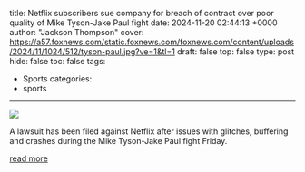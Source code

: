 title: Netflix subscribers sue company for breach of contract over poor quality of Mike Tyson-Jake Paul fight
date: 2024-11-20 02:44:13 +0000
author: "Jackson Thompson"
cover: https://a57.foxnews.com/static.foxnews.com/foxnews.com/content/uploads/2024/11/1024/512/tyson-paul.jpg?ve=1&tl=1
draft: false
top: false
type: post
hide: false
toc: false
tags:
  - Sports
categories:
  - sports
---

![](https://a57.foxnews.com/static.foxnews.com/foxnews.com/content/uploads/2024/11/1024/512/tyson-paul.jpg?ve=1&tl=1)

A lawsuit has been filed against Netflix after issues with glitches, buffering and crashes during the Mike Tyson-Jake Paul fight Friday.

[read more](https://www.foxnews.com/sports/netflix-subscribers-sue-company-breach-contract-over-poor-quality-mike-tyson-jake-paul-fight)
